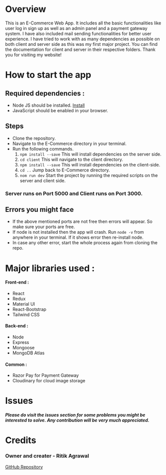 # Overview
This is an E-Commerce Web App. It includes all the basic functionalities like user log in sign up as well as an admin panel and a payment gateway system. I have also included mail sending functionalities for better user experience. I have tried to work with as many dependencies as possible on both client and server side as this was my first major project. You can find the documentation for client and server in their respective folders. Thank you for visiting my website!

# How to start the app

## Required dependencies : 
- Node JS should be installed. [Install](https://nodejs.org/en/download)
- JavaScript should be enabled in your browser.

## Steps
- Clone the repository.
- Navigate to the E-Commerce directory in your terminal.
- Run the following commands.
  1. `npm install --save` This will install dependencies on the server side.
  2. `cd client` This will navigate to the client directory.
  3. `npm install --save` This will install dependencies on the client-side.
  5. `cd ..` Jump back to E-Commerce directory.
  7. `nom run dev` Start the project by running the required scripts on the server and client side. 

### Server runs on Port 5000 and Client runs on Port 3000. 

## Errors you might face 
- If the above mentioned ports are not free then errors will appear. So make sure your ports are free.
- If node is not installed then the app will crash. Run `node -v` from anywhere in your terminal. If it shows error then re-install node.
- In case any other error, start the whole process again from cloning the repo.

# Major libraries used : 

#### Front-end : 
- React
- Redux
- Material UI
- React-Bootstrap
- Tailwind CSS

#### Back-end :
- Node 
- Express
- Mongoose
- MongoDB Atlas

#### Common : 
- Razor Pay for Payment Gateway
- Cloudinary for cloud image storage

# Issues
##### Please do visit the issues section for some problems you might be interested to solve. Any contribution will be very much appreciated.

# Credits
### Owner and creater - Ritik Agrawal
[GitHub Repository](https://github.com/akarX23)
